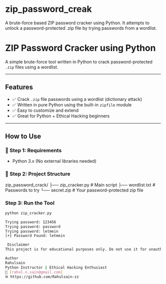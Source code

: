 # zip_password_creak
A brute-force based ZIP password cracker using Python. It attempts to unlock a password-protected .zip file by trying passwords from a wordlist.
#  ZIP Password Cracker using Python

A simple brute-force tool written in Python to crack password-protected `.zip` files using a wordlist.

---

## Features

- ✅ Crack `.zip` file passwords using a wordlist (dictionary attack)
- ✅ Written in pure Python using the built-in `zipfile` module
- ✅ Easy to customize and extend
- ✅ Great for Python + Ethical Hacking beginners

---

##  How to Use

### 📁 Step 1: Requirements
- Python 3.x (No external libraries needed)

### 📂 Step 2: Project Structure

zip_password_crack/
├── zip_cracker.py # Main script
├── wordlist.txt # Passwords to try
└── secret.zip # Your password-protected zip file

### Step 3: Run the Tool

```bash
python zip_cracker.py

Trying password: 123456
Trying password: password
Trying password: letmein
[+] Password Found: letmein

 Disclaimer
This project is for educational purposes only. Do not use it for unauthorized access or unethical activity.

Author
Rahulsain
Python Instructor | Ethical Hacking Enthusiast
📧 [rahul.n.sain@gmail.com]
🌐 https://github.com/Rahulsain-zz
